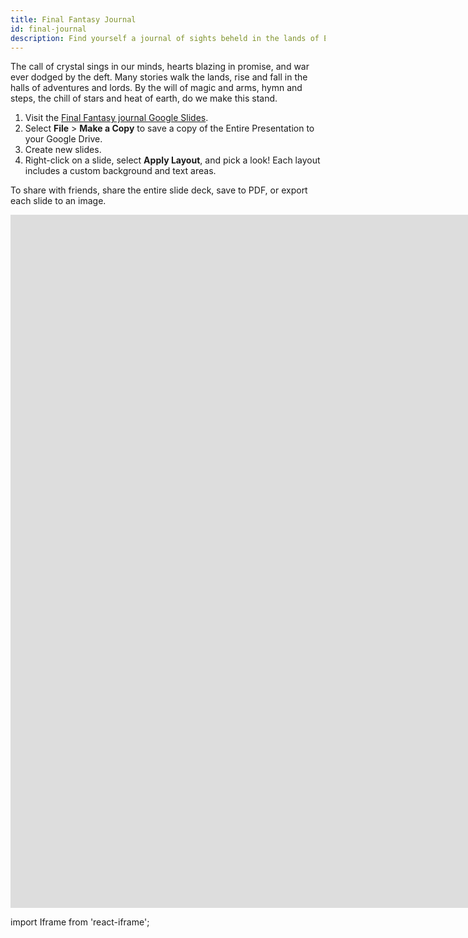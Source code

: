 ```yaml
---
title: Final Fantasy Journal
id: final-journal
description: Find yourself a journal of sights beheld in the lands of Eorzea and beyond. Google Slides journal series.
---
```


The call of crystal sings in our minds, hearts blazing in promise, and war ever dodged by the deft. Many stories walk the lands, rise and fall in the halls of adventures and lords. By the will of magic and arms, hymn and steps, the chill of stars and heat of earth, do we make this stand.

1. Visit the [Final Fantasy journal Google Slides](https://docs.google.com/presentation/d/1_c1fNukSvs-_Pu0aHrNZinJURoOGU1wpNGkJBCpOjoM).
2. Select **File** > **Make a Copy** to save a copy of the Entire Presentation to your Google Drive.
3. Create new slides.
4. Right-click on a slide, select **Apply Layout**, and pick a look! Each layout includes a custom background and text areas.

To share with friends, share the entire slide deck, save to PDF, or export each slide to an image.

<div className='responsive-google-slides'>

<iframe src="https://docs.google.com/presentation/d/e/2PACX-1vSXl4dECO2OD24XO7E1xcDvkVrU7IUAhDSje00kL2ApriahIzsdF3msNZLdj24tKsU-uhLlBnUwd3oL/embed?start=false&loop=false&delayms=3000" frameborder="0" width="1920" height="1109" allowfullscreen="true" mozallowfullscreen="true" webkitallowfullscreen="true"></iframe>

</div>

import Iframe from 'react-iframe';
